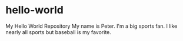 # hello-world
My Hello World Repository
My name is Peter.
I'm a big sports fan.  I like nearly all sports but baseball is my favorite.
